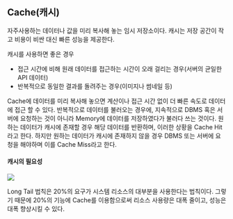 ## Cache(캐시)

자주사용하는 데이터나 값을 미리 복사해 놓는 임시 저장소이다.
캐시는 저장 공간이 작고 비용이 비싼 대신 빠른 성능을 제공한다.

캐시를 사용하면 좋은 경우
- 접근 시간에 비해 원래 데이터를 접근하는 시간이 오래 걸리는 경우(서버의 균일한 API 데이터)
- 반복적으로 동일한 결과를 돌려주는 경우(이미지나 썸네일 등)

Cache에 데이터를 미리 복사해 놓으면 계산이나 접근 시간 없이 더 빠른 속도로 데이터에 접근 할 수 있다.
반복적으로 데이터를 불러오는 경우에, 지속적으로 DBMS 혹은 서버에 요청하는 것이 아니라 Memory에 데이터를 저장하였다가 불러다 쓰는 것이다.
원하는 데이터가 캐시에 존재할 경우 해당 데이터를 반환하며, 이러한 상황을 Cache Hit라고 한다.
하지만 원하는 데이터가 캐시에 존재하지 않을 경우 DBMS 또는 서버에 요청을 해야하며 이를 Cache Miss라고 한다.

#### 캐시의 필요성

![](https://img1.daumcdn.net/thumb/R1280x0/?scode=mtistory2&fname=https%3A%2F%2Fblog.kakaocdn.net%2Fdn%2Fbzw7IJ%2FbtqCaglKbIT%2FUpQYleNiW3pKQsOrzYLR5K%2Fimg.jpg)

 Long Tail 법칙은 20%의 요구가 시스템 리소스의 대부분을 사용한다는 법칙이다. 
 그렇기 때문에 20%의 기능에 Cache를 이용함으로써 리소스 사용량은 대폭 줄이고, 성능은 대폭 향상시킬 수 있다.

 
